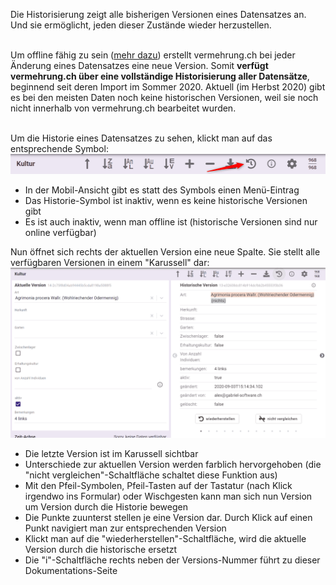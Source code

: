 Die Historisierung zeigt alle bisherigen Versionen eines Datensatzes an. Und sie ermöglicht, jeden dieser Zustände wieder herzustellen.<br/><br/>

Um offline fähig zu sein ([mehr dazu](../offline-wie)) erstellt vermehrung.ch bei jeder Änderung eines Datensatzes eine neue Version. Somit **verfügt vermehrung.ch über eine vollständige Historisierung aller Datensätze**, beginnend seit deren Import im Sommer 2020. Aktuell (im Herbst 2020) gibt es bei den meisten Daten noch keine historischen Versionen, weil sie noch nicht innerhalb von vermehrung.ch bearbeitet wurden.<br/><br/>

Um die Historie eines Datensatzes zu sehen, klickt man auf das entsprechende Symbol:<br/>
![Symbol](001_button.png)

- In der Mobil-Ansicht gibt es statt des Symbols einen Menü-Eintrag
- Das Historie-Symbol ist inaktiv, wenn es keine historische Versionen gibt
- Es ist auch inaktiv, wenn man offline ist (historische Versionen sind nur online verfügbar)

Nun öffnet sich rechts der aktuellen Version eine neue Spalte. Sie stellt alle verfügbaren Versionen in einem "Karussell" dar:<br/>
![Version](002_version.png)<br/>

- Die letzte Version ist im Karussell sichtbar
- Unterschiede zur aktuellen Version werden farblich hervorgehoben (die "nicht vergleichen"-Schaltfläche schaltet diese Funktion aus)
- Mit den Pfeil-Symbolen, Pfeil-Tasten auf der Tastatur (nach Klick irgendwo ins Formular) oder Wischgesten kann man sich nun Version um Version durch die Historie bewegen
- Die Punkte zuunterst stellen je eine Version dar. Durch Klick auf einen Punkt navigiert man zur entsprechenden Version
- Klickt man auf die "wiederherstellen"-Schaltfläche, wird die aktuelle Version durch die historische ersetzt
- Die "i"-Schaltfläche rechts neben der Versions-Nummer führt zu dieser Dokumentations-Seite

